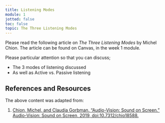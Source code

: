 ```yaml
---
title: Listening Modes
module: 1
jotted: false
toc: false
topic: The Three Listening Modes
---
```


<!--
<div class="embed-responsive embed-responsive-16by9"><iframe class="embed-responsive-item" src="https://www.youtube.com/embed/Term63yDbfg" frameborder="0" allow="accelerometer; autoplay; encrypted-media; gyroscope; picture-in-picture" allowfullscreen></iframe></div>
-->


Please read the following article on _The Three Listening Modes_ by Michel Chion.
The article can be found on Canvas, in the week 1 module.

<!--
- [Article Link via Moodle](https://moodle.umt.edu/pluginfile.php/3769849/mod_resource/content/0/Chion-Modes_Of_Listening.pdf)
    - Excerpt from: _Chion, Michel, and Claudia Gorbman. “Audio-Vision: Sound on Screen.” Audio-Vision: Sound on Screen, 2019._
-->

Please particular attention so that you can discuss;

- The 3 modes of listening discussed
- As well as Active vs. Passive listening


<div class="ref">
<h2>References and Resources</h2>

The above content was adapted from:

<ol>
<li><a href=""https://cup.columbia.edu/book/audio-vision-sound-on-screen/9780231185899">Chion, Michel, and Claudia Gorbman. “Audio-Vision: Sound on Screen.” Audio-Vision: Sound on Screen, 2019, doi:10.7312/chio18588.</a></li>
</ol>
</div>
